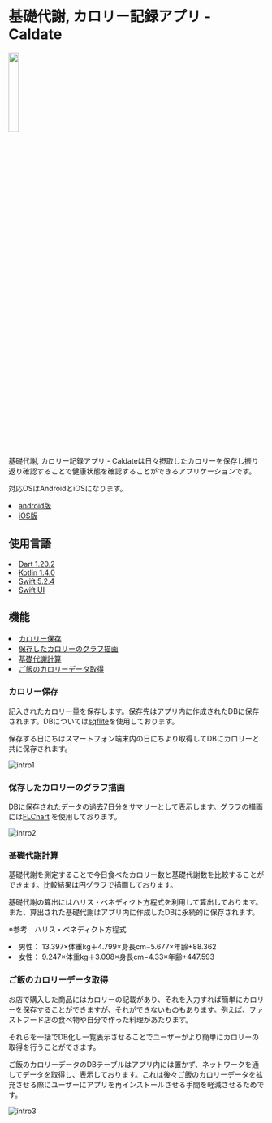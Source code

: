 
<h1>基礎代謝, カロリー記録アプリ - Caldate</h1>

<img src="https://user-images.githubusercontent.com/43976208/91845212-bb016580-ec93-11ea-913d-2a7c5fd5069f.png" width=20%>




<p>基礎代謝, カロリー記録アプリ - Caldateは日々摂取したカロリーを保存し振り返り確認することで健康状態を確認することができるアプリケーションです。</p>
<p>対応OSはAndroidとiOSになります。</p>
<ui>
    <li><a href="https://play.google.com/store/apps/details?id=com.makotoaoki.Caldate2">android版</a></li>
    <li><a href="https://apps.apple.com/us/app/id1487352735">iOS版</a></li>
</ui>

<h2>使用言語</h2>
<ui>
    <li><a href="https://dart.dev/">Dart 1.20.2</a></li>
    <li><a href="https://kotlinlang.org/">Kotlin 1.4.0</a></li>
    <li><a href="https://developer.apple.com/jp/swift/">Swift 5.2.4</a></li>
    <li><a href="https://developer.apple.com/jp/xcode/swiftui/">Swift UI</a></li>
</ui>

<h2>機能</h2>
<ui>
    <li><a href="#func1">カロリー保存</a></li>
    <li><a href="#func2">保存したカロリーのグラフ描画</a></li>
    <li><a href="#func3">基礎代謝計算</a></li>
    <li><a href="#func4">ご飯のカロリーデータ取得</a></li>
</ui>

<h3 name="func1">カロリー保存</h3>
<p>記入されたカロリー量を保存します。保存先はアプリ内に作成されたDBに保存されます。DBについては<a href="https://pub.dev/packages/sqflite">sqflite</a>を使用しております。</p>
<p>保存する日にちはスマートフォン端末内の日にちより取得してDBにカロリーと共に保存されます。</p>

![intro1](https://user-images.githubusercontent.com/43976208/91918972-76131880-ecff-11ea-9fe9-970a596e03aa.png)


<h3 name="func2">保存したカロリーのグラフ描画</h3>
<p>DBに保存されたデータの過去7日分をサマリーとして表示します。グラフの描画には<a href="https://pub.dev/packages/fl_chart">FLChart</a>
を使用しております。</p>

![intro2](https://user-images.githubusercontent.com/43976208/91937774-a671ab80-ed2d-11ea-9af9-2703518c4eaf.png)


<h3 name="func3">基礎代謝計算</h3>
<p>基礎代謝を測定することで今日食べたカロリー数と基礎代謝数を比較することができます。比較結果は円グラフで描画しております。</p>
<p>基礎代謝の算出にはハリス・ベネディクト方程式を利用して算出しております。また、算出された基礎代謝はアプリ内に作成したDBに永続的に保存されます。</p>

<p>※参考　ハリス・ベネディクト方程式</p>
<ui>
    <li>男性： 13.397×体重kg＋4.799×身長cm−5.677×年齢+88.362</li>
    <li>女性： 9.247×体重kg＋3.098×身長cm−4.33×年齢+447.593</li>
<ui>

<h3 name="func4">ご飯のカロリーデータ取得</h3>
<p>お店で購入した商品にはカロリーの記載があり、それを入力すれば簡単にカロリーを保存することができますが、それができないものもあります。例えば、ファストフード店の食べ物や自分で作った料理があたります。</p>
<p>それらを一括でDB化し一覧表示させることでユーザーがより簡単にカロリーの取得を行うことができます。</p>
<p>ご飯のカロリーデータのDBテーブルはアプリ内には置かず、ネットワークを通してデータを取得し、表示しております。これは後々ご飯のカロリーデータを拡充させる際にユーザーにアプリを再インストールさせる手間を軽減させるためです。</p>

![intro3](https://user-images.githubusercontent.com/43976208/91940417-5cd78f80-ed32-11ea-9188-6ba49be49d37.png)
